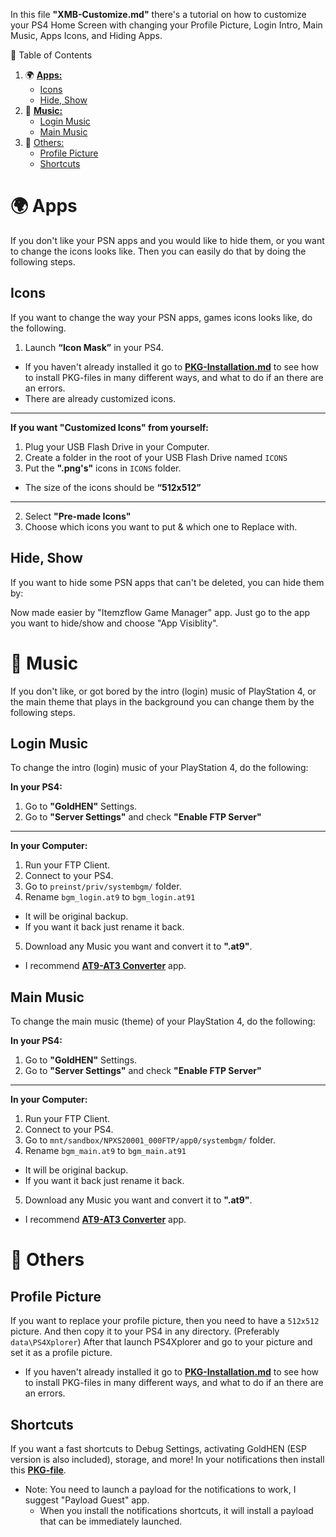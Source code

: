 In this file **"XMB-Customize.md"** there's a tutorial on how to customize your PS4 Home Screen with changing your Profile Picture, Login Intro, Main Music, Apps Icons, and Hiding Apps.

🧭 Table of Contents

1. 🌍 **[Apps:](#-apps)**
    - [Icons](#icons)
    - [Hide, Show](#hide-show)
2. 🎼 **[Music:](#-music)**
    - [Login Music](#login-music)
    - [Main Music](#main-music)
3. 🧩 [Others:](#-others)
    - [Profile Picture](#profile-picture)
    - [Shortcuts](#shortcuts)


# 🌍 Apps

If you don't like your PSN apps and you would like to hide them, or you want to change the icons looks like. Then you can easily do that by doing the following steps.


## Icons

If you want to change the way your PSN apps, games icons looks like, do the following.

1. Launch **“Icon Mask”** in your PS4.
- If you haven't already installed it go to **[PKG-Installation.md](https://github.com/ZHassanQ/PS4-Guide/blob/main/PKG-Installation.md)** to see how to install PKG-files in many different ways, and what to do if an there are an errors.
- There are already customized icons. 

---

**If you want "Customized Icons" from yourself:**

1. Plug your USB Flash Drive in your Computer.
2. Create a folder in the root of your USB Flash Drive named `ICONS`
3. Put the **".png's"** icons in `ICONS` folder.
- The size of the icons should be **“512x512”**

---

2. Select **"Pre-made Icons"**
3. Choose which icons you want to put & which one to Replace with.

## Hide, Show

If you want to hide some PSN apps that can't be deleted, you can hide them by:

Now made easier by "Itemzflow Game Manager" app. Just go to the app you want to hide/show and choose "App Visiblity".


# 🎼 Music

If you don't like, or got bored by the intro (login) music of PlayStation 4, or the main theme that plays in the background you can change them by the following steps.

## Login Music

To change the intro (login) music of your PlayStation 4, do the following:

**In your PS4:**

1. Go to **"GoldHEN"** Settings.
2. Go to **"Server Settings"** and check **"Enable FTP Server"**

---

**In your Computer:**

1. Run your FTP Client.
2. Connect to your PS4.
3. Go to `preinst/priv/systembgm/` folder.
4. Rename `bgm_login.at9` to `bgm_login.at91`
- It will be original backup.
- If you want it back just rename it back.
5. Download any Music you want and convert it to **".at9"**.
- I recommend **[AT9-AT3 Converter](https://github.com/ZHassanQ/PS4-Guide/releases/download/Computer/AT9.AT3.Converter.V2.3.zip)** app.
 
## Main Music

To change the main music (theme) of your PlayStation 4, do the following:

**In your PS4:**

1. Go to **"GoldHEN"** Settings.
2. Go to **"Server Settings"** and check **"Enable FTP Server"**

---

**In your Computer:**

1. Run your FTP Client.
2. Connect to your PS4.
3. Go to `mnt/sandbox/NPXS20001_000FTP/app0/systembgm/` folder.
4. Rename `bgm_main.at9` to `bgm_main.at91` 
- It will be original backup.
- If you want it back just rename it back.
5. Download any Music you want and convert it to **".at9"**.
- I recommend **[AT9-AT3 Converter](https://github.com/ZHassanQ/PS4-Guide/releases/download/Computer/AT9.AT3.Converter.V2.3.zip)** app.

# 🧩 Others
## Profile Picture

If you want to replace your profile picture, then you need to have a `512x512` picture. And then copy it to your PS4 in any directory. (Preferably `data\PS4Xplorer`) After that launch PS4Xplorer and go to your picture and set it as a profile picture.

- If you haven't already installed it go to **[PKG-Installation.md](https://github.com/ZHassanQ/PS4-Guide/blob/main/PKG-Installation.md)** to see how to install PKG-files in many different ways, and what to do if an there are an errors.


## Shortcuts

If you want a fast shortcuts to Debug Settings, activating GoldHEN (ESP version is also included), storage, and more! In your notifications then install this **[PKG-file]()**.

- Note: You need to launch a payload for the notifications to work, I suggest "Payload Guest" app.
    - When you install the notifications shortcuts, it will install a payload that can be immediately launched.
